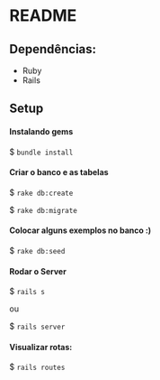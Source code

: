 # README

## Dependências:
  * Ruby
  * Rails

## Setup
#### Instalando gems

$ ```bundle install```

#### Criar o banco e as tabelas

$ ```rake db:create```

$ ```rake db:migrate```

#### Colocar alguns exemplos no banco :)

$ ```rake db:seed```

#### Rodar o Server

$ ```rails s```

ou

$ ```rails server```

#### Visualizar rotas:

$ ```rails routes```
